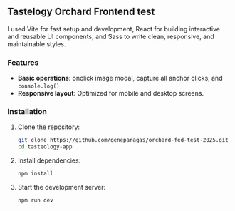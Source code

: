 ## Tastelogy Orchard Frontend test

I used Vite for fast setup and development, React for building interactive and reusable UI components, and Sass to write clean, responsive, and maintainable styles.

### Features

- **Basic operations**: onclick image modal, capture all anchor clicks, and `console.log()`
- **Responsive layout**: Optimized for mobile and desktop screens.

### Installation

1. Clone the repository:
   ```bash
   git clone https://github.com/geneparagas/orchard-fed-test-2025.git
   cd tasteology-app
   ```
2. Install dependencies:
   ```bash
   npm install
   ```
3. Start the development server:
   ```bash
   npm run dev
   ```
